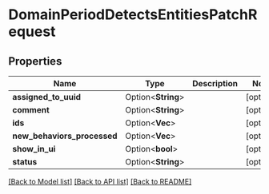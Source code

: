 # DomainPeriodDetectsEntitiesPatchRequest

## Properties

Name | Type | Description | Notes
------------ | ------------- | ------------- | -------------
**assigned_to_uuid** | Option<**String**> |  | [optional]
**comment** | Option<**String**> |  | [optional]
**ids** | Option<**Vec<String>**> |  | [optional]
**new_behaviors_processed** | Option<**Vec<String>**> |  | [optional]
**show_in_ui** | Option<**bool**> |  | [optional]
**status** | Option<**String**> |  | [optional]

[[Back to Model list]](../README.md#documentation-for-models) [[Back to API list]](../README.md#documentation-for-api-endpoints) [[Back to README]](../README.md)


